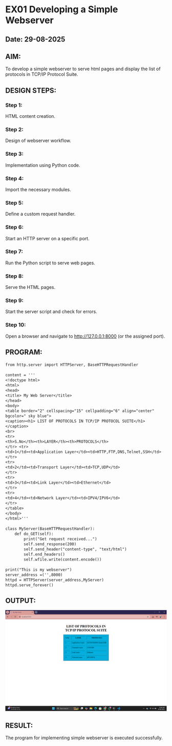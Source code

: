 # EX01 Developing a Simple Webserver
## Date: 29-08-2025

## AIM:
To develop a simple webserver to serve html pages and display the list of protocols in TCP/IP Protocol Suite.

## DESIGN STEPS:
### Step 1: 
HTML content creation.

### Step 2:
Design of webserver workflow.

### Step 3:
Implementation using Python code.

### Step 4:
Import the necessary modules.

### Step 5:
Define a custom request handler.

### Step 6:
Start an HTTP server on a specific port.

### Step 7:
Run the Python script to serve web pages.

### Step 8:
Serve the HTML pages.

### Step 9:
Start the server script and check for errors.

### Step 10:
Open a browser and navigate to http://127.0.0.1:8000 (or the assigned port).

## PROGRAM:
~~~
from http.server import HTTPServer, BaseHTTPRequestHandler

content = '''
<!doctype html>
<html>
<head>
<title> My Web Server</title>
</head>
<body>
<table border="2" cellspacing="15" cellpadding="6" align="center" bgcolor=" sky blue">
<caption><h1> LIST OF PROTOCOLS IN TCP/IP PROTOCOL SUITE</h1></caption>
<br>
<tr>
<th>S.No</th><th>LAYER</th><th>PROTOCOLS</th>
</tr> <tr>
<td>1</td><td>Application Layer</td><td>HTTP,FTP,DNS,Telnet,SSH</td>
</tr>
<tr>
<td>2</td><td>Transport Layer</td><td>TCP,UDP</td>
</tr>
<tr>
<td>3</td><td>Link Layer</td><td>Ethernet</td>
</tr>
<tr>
<td>4</td><td>Network Layer</td><td>IPV4/IPV6</td>
</tr>
</table>
</body>
</html>'''

class MyServer(BaseHTTPRequestHandler):
    def do_GET(self):
        print("Get request received...")
        self.send_response(200) 
        self.send_header("content-type", "text/html")       
        self.end_headers()
        self.wfile.write(content.encode())

print("This is my webserver") 
server_address =('',8000)
httpd = HTTPServer(server_address,MyServer)
httpd.serve_forever()
~~~
## OUTPUT:

![alt text](<Screenshot (8).png>)

## RESULT:
The program for implementing simple webserver is executed successfully.
